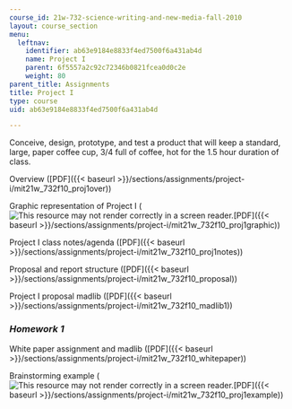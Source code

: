 ```yaml
---
course_id: 21w-732-science-writing-and-new-media-fall-2010
layout: course_section
menu:
  leftnav:
    identifier: ab63e9184e8833f4ed7500f6a431ab4d
    name: Project I
    parent: 6f5557a2c92c72346b0821fcea0d0c2e
    weight: 80
parent_title: Assignments
title: Project I
type: course
uid: ab63e9184e8833f4ed7500f6a431ab4d

---
```


Conceive, design, prototype, and test a product that will keep a standard, large, paper coffee cup, 3/4 full of coffee, hot for the 1.5 hour duration of class.

Overview ([PDF]({{< baseurl >}}/sections/assignments/project-i/mit21w_732f10_proj1over))

Graphic representation of Project I (![This resource may not render correctly in a screen reader.](/images/inacessible.gif)[PDF]({{< baseurl >}}/sections/assignments/project-i/mit21w_732f10_proj1graphic))

Project I class notes/agenda ([PDF]({{< baseurl >}}/sections/assignments/project-i/mit21w_732f10_proj1notes))

Proposal and report structure ([PDF]({{< baseurl >}}/sections/assignments/project-i/mit21w_732f10_proposal))

Project I proposal madlib ([PDF]({{< baseurl >}}/sections/assignments/project-i/mit21w_732f10_madlib1))

### _Homework 1_

White paper assignment and madlib ([PDF]({{< baseurl >}}/sections/assignments/project-i/mit21w_732f10_whitepaper))

Brainstorming example (![This resource may not render correctly in a screen reader.](/images/inacessible.gif)[PDF]({{< baseurl >}}/sections/assignments/project-i/mit21w_732f10_proj1example))